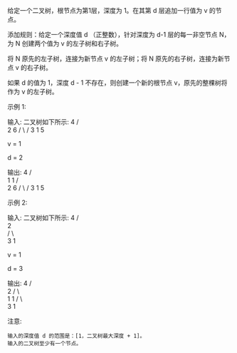 给定一个二叉树，根节点为第1层，深度为 1。在其第&nbsp;d&nbsp;层追加一行值为&nbsp;v&nbsp;的节点。

添加规则：给定一个深度值 d （正整数），针对深度为 d-1 层的每一非空节点 N，为 N 创建两个值为&nbsp;v&nbsp;的左子树和右子树。

将&nbsp;N 原先的左子树，连接为新节点&nbsp;v 的左子树；将&nbsp;N 原先的右子树，连接为新节点&nbsp;v 的右子树。

如果 d 的值为 1，深度 d - 1 不存在，则创建一个新的根节点 v，原先的整棵树将作为 v 的左子树。

示例 1:


输入: 
二叉树如下所示:
       4
     /   \
    2     6
   / \   / 
  3   1 5   

v = 1

d = 2

输出: 
       4
      / \
     1   1
    /     \
   2       6
  / \     / 
 3   1   5   



示例 2:


输入: 
二叉树如下所示:
      4
     /   
    2    
   / \   
  3   1    

v = 1

d = 3

输出: 
      4
     /   
    2
   / \    
  1   1
 /     \  
3       1


注意:


	输入的深度值 d 的范围是：[1，二叉树最大深度 + 1]。
	输入的二叉树至少有一个节点。

